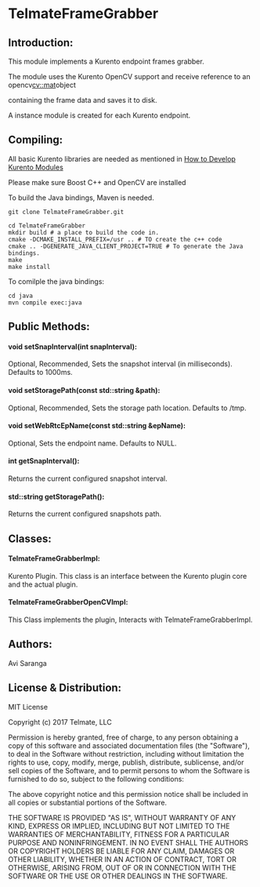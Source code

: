 # TelmateFrameGrabber

## Introduction:

This module implements a Kurento endpoint frames grabber.

The module uses the Kurento OpenCV support and receive reference to an opencv[cv::mat](http://docs.opencv.org/3.1.0/d3/d63/classcv_1_1Mat.html)object 

containing the frame data and saves it to disk.

A instance module is created for each Kurento endpoint.

 
## Compiling:

All basic Kurento libraries are needed as mentioned in [How to Develop Kurento Modules](http://doc-kurento.readthedocs.io/en/stable/mastering/develop_kurento_modules.html)

Please make sure Boost C++ and OpenCV are installed

To build the Java bindings, Maven is needed. 

```
git clone TelmateFrameGrabber.git
```

```
cd TelmateFrameGrabber
mkdir build # a place to build the code in.
cmake -DCMAKE_INSTALL_PREFIX=/usr .. # TO create the c++ code
cmake .. -DGENERATE_JAVA_CLIENT_PROJECT=TRUE # To generate the Java bindings.
make
make install
```

To comilple the java bindings:
```
cd java 
mvn compile exec:java

```

## Public Methods:

#### void setSnapInterval(int snapInterval): 
Optional, Recommended, Sets the snapshot interval (in milliseconds). Defaults to 1000ms.


#### void setStoragePath(const std::string &path):
Optional, Recommended, Sets the storage path location. Defaults to /tmp.

#### void setWebRtcEpName(const std::string &epName):
Optional, Sets the endpoint name. Defaults to NULL.

#### int getSnapInterval():
Returns the current configured snapshot interval. 

#### std::string getStoragePath():
Returns the current configured snapshots path.


## Classes:

#### TelmateFrameGrabberImpl:
Kurento Plugin. This class is an interface between the Kurento plugin core and the actual plugin. 

#### TelmateFrameGrabberOpenCVImpl:
This Class implements the plugin, Interacts with TelmateFrameGrabberImpl.


## Authors:
Avi Saranga 

## License & Distribution:
MIT License

Copyright (c) 2017 Telmate, LLC

Permission is hereby granted, free of charge, to any person obtaining a copy
of this software and associated documentation files (the "Software"), to deal
in the Software without restriction, including without limitation the rights
to use, copy, modify, merge, publish, distribute, sublicense, and/or sell
copies of the Software, and to permit persons to whom the Software is
furnished to do so, subject to the following conditions:

The above copyright notice and this permission notice shall be included in all
copies or substantial portions of the Software.

THE SOFTWARE IS PROVIDED "AS IS", WITHOUT WARRANTY OF ANY KIND, EXPRESS OR
IMPLIED, INCLUDING BUT NOT LIMITED TO THE WARRANTIES OF MERCHANTABILITY,
FITNESS FOR A PARTICULAR PURPOSE AND NONINFRINGEMENT. IN NO EVENT SHALL THE
AUTHORS OR COPYRIGHT HOLDERS BE LIABLE FOR ANY CLAIM, DAMAGES OR OTHER
LIABILITY, WHETHER IN AN ACTION OF CONTRACT, TORT OR OTHERWISE, ARISING FROM,
OUT OF OR IN CONNECTION WITH THE SOFTWARE OR THE USE OR OTHER DEALINGS IN THE
SOFTWARE.